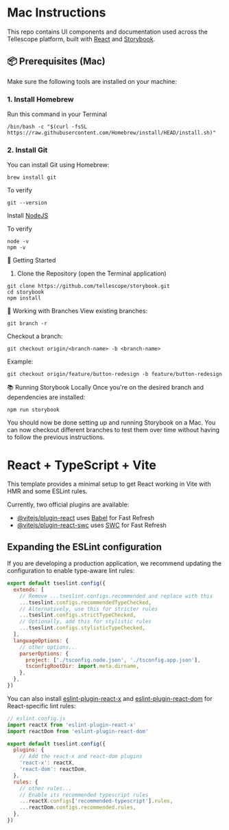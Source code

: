 # Mac Instructions

This repo contains UI components and documentation used across the Tellescope platform, built with [React](https://reactjs.org/) and [Storybook](https://storybook.js.org/).

## 📦 Prerequisites (Mac)

Make sure the following tools are installed on your machine:

### 1. Install Homebrew
Run this command in your Terminal
```
/bin/bash -c "$(curl -fsSL https://raw.githubusercontent.com/Homebrew/install/HEAD/install.sh)"
```

### 2. Install Git
You can install Git using Homebrew:
```
brew install git
```

To verify
```
git --version
```

Install [NodeJS](https://nodejs.org/en/download)

To verify
```
node -v
npm -v
```

🚀 Getting Started
1. Clone the Repository (open the Terminal application)
```
git clone https://github.com/tellescope/storybook.git
cd storybook
npm install
```

🔀 Working with Branches
View existing branches:
```
git branch -r
```

Checkout a branch:
```
git checkout origin/<branch-name> -b <branch-name>
```

Example:
```
git checkout origin/feature/button-redesign -b feature/button-redesign
```

📚 Running Storybook Locally
Once you're on the desired branch and dependencies are installed:
```
npm run storybook
```

You should now be done setting up and running Storybook on a Mac. You can now checkout different branches to test them over time without having to follow the previous instructions.






# React + TypeScript + Vite

This template provides a minimal setup to get React working in Vite with HMR and some ESLint rules.

Currently, two official plugins are available:

- [@vitejs/plugin-react](https://github.com/vitejs/vite-plugin-react/blob/main/packages/plugin-react) uses [Babel](https://babeljs.io/) for Fast Refresh
- [@vitejs/plugin-react-swc](https://github.com/vitejs/vite-plugin-react/blob/main/packages/plugin-react-swc) uses [SWC](https://swc.rs/) for Fast Refresh

## Expanding the ESLint configuration

If you are developing a production application, we recommend updating the configuration to enable type-aware lint rules:

```js
export default tseslint.config({
  extends: [
    // Remove ...tseslint.configs.recommended and replace with this
    ...tseslint.configs.recommendedTypeChecked,
    // Alternatively, use this for stricter rules
    ...tseslint.configs.strictTypeChecked,
    // Optionally, add this for stylistic rules
    ...tseslint.configs.stylisticTypeChecked,
  ],
  languageOptions: {
    // other options...
    parserOptions: {
      project: ['./tsconfig.node.json', './tsconfig.app.json'],
      tsconfigRootDir: import.meta.dirname,
    },
  },
})
```

You can also install [eslint-plugin-react-x](https://github.com/Rel1cx/eslint-react/tree/main/packages/plugins/eslint-plugin-react-x) and [eslint-plugin-react-dom](https://github.com/Rel1cx/eslint-react/tree/main/packages/plugins/eslint-plugin-react-dom) for React-specific lint rules:

```js
// eslint.config.js
import reactX from 'eslint-plugin-react-x'
import reactDom from 'eslint-plugin-react-dom'

export default tseslint.config({
  plugins: {
    // Add the react-x and react-dom plugins
    'react-x': reactX,
    'react-dom': reactDom,
  },
  rules: {
    // other rules...
    // Enable its recommended typescript rules
    ...reactX.configs['recommended-typescript'].rules,
    ...reactDom.configs.recommended.rules,
  },
})
```
